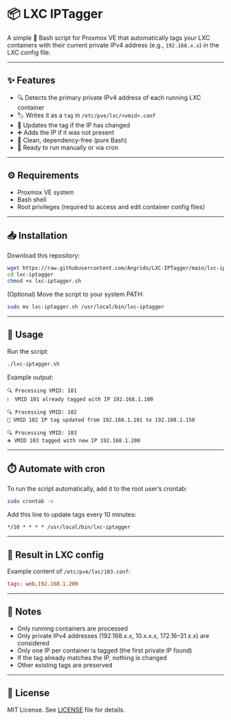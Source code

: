 # 📦 LXC IPTagger

A simple 🔧 Bash script for Proxmox VE that automatically tags your LXC containers with their current private IPv4 address (e.g., `192.168.x.x`) in the LXC config file.

---

## ✨ Features

- 🔍 Detects the primary private IPv4 address of each running LXC container
- 🏷️ Writes it as a `tag` in `/etc/pve/lxc/<vmid>.conf`
- 🔁 Updates the tag if the IP has changed
- ➕ Adds the IP if it was not present
- 🔐 Clean, dependency-free (pure Bash)
- 🤖 Ready to run manually or via cron

---

## ⚙️ Requirements

- Proxmox VE system
- Bash shell
- Root privileges (required to access and edit container config files)

---

## 📥 Installation

Download this repository:

```bash
wget https://raw.githubusercontent.com/Angrido/LXC-IPTagger/main/lxc-iptagger.sh -O lxc-iptagger.sh
cd lxc-iptagger
chmod +x lxc-iptagger.sh
````

(Optional) Move the script to your system PATH:

```bash
sudo mv lxc-iptagger.sh /usr/local/bin/lxc-iptagger
```

---

## 🚀 Usage

Run the script:

```bash
./lxc-iptagger.sh
```

Example output:

```
🔍 Processing VMID: 101
ℹ️  VMID 101 already tagged with IP 192.168.1.100

🔍 Processing VMID: 102
🔁 VMID 102 IP tag updated from 192.168.1.101 to 192.168.1.150

🔍 Processing VMID: 103
➕ VMID 103 tagged with new IP 192.168.1.200
```

---

## ⏱️ Automate with cron

To run the script automatically, add it to the root user’s crontab:

```bash
sudo crontab -e
```

Add this line to update tags every 10 minutes:

```cron
*/10 * * * * /usr/local/bin/lxc-iptagger
```

---

## 🧾 Result in LXC config

Example content of `/etc/pve/lxc/103.conf`:

```ini
tags: web,192.168.1.200
```

---

## 📌 Notes

* Only running containers are processed
* Only private IPv4 addresses (192.168.x.x, 10.x.x.x, 172.16–31.x.x) are considered
* Only one IP per container is tagged (the first private IP found)
* If the tag already matches the IP, nothing is changed
* Other existing tags are preserved

---

## 🪪 License

MIT License. See [LICENSE](LICENSE) file for details.

